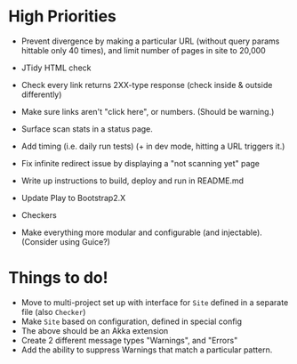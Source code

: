 # High Priorities #

 - Prevent divergence by making a particular URL (without query params
   hittable only 40 times), and limit number of pages in site to 20,000
 - JTidy HTML check
 - Check every link returns 2XX-type response (check inside & outside differently)
 - Make sure links aren't "click here", or numbers. (Should be warning.)
 - Surface scan stats in a status page.
 - Add timing (i.e. daily run tests) (+ in dev mode, hitting a URL triggers it.)
 - Fix infinite redirect issue by displaying a "not scanning yet" page
 - Write up instructions to build, deploy and run in README.md

 - Update Play to Bootstrap2.X
 - Checkers
 - Make everything more modular and configurable (and injectable).
   (Consider using Guice?)

# Things to do! #

 - Move to multi-project set up with interface for `Site` defined in a separate file (also `Checker`)
 - Make `Site` based on configuration, defined in special config
 - The above should be an Akka extension
 - Create 2 different message types "Warnings", and "Errors"
 - Add the ability to suppress Warnings that match a particular pattern.
